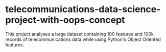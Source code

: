 # telecommunications-data-science-project-with-oops-concept
This project analyses a large dataset containing 100 features and 100k records of telecommunications data while using Python's Object Oriented features.
